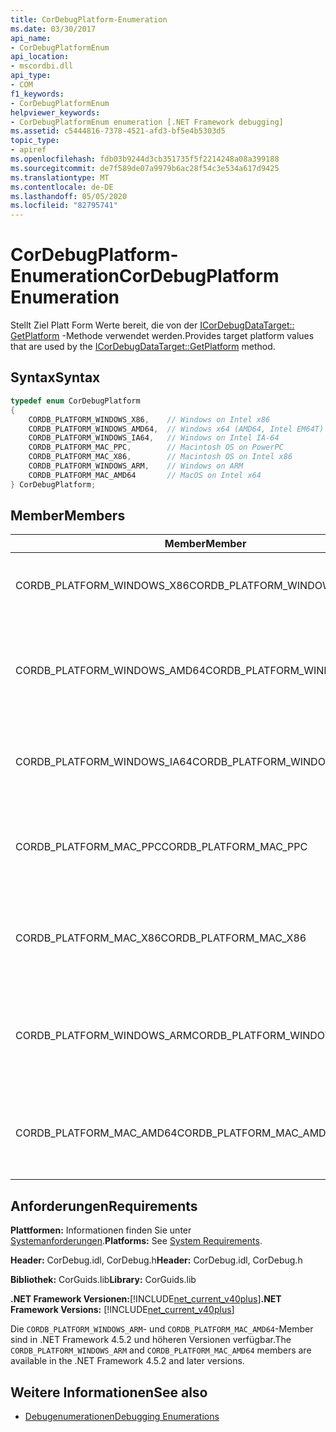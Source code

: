 ```yaml
---
title: CorDebugPlatform-Enumeration
ms.date: 03/30/2017
api_name:
- CorDebugPlatformEnum
api_location:
- mscordbi.dll
api_type:
- COM
f1_keywords:
- CorDebugPlatformEnum
helpviewer_keywords:
- CorDebugPlatformEnum enumeration [.NET Framework debugging]
ms.assetid: c5444816-7378-4521-afd3-bf5e4b5303d5
topic_type:
- apiref
ms.openlocfilehash: fdb03b9244d3cb351735f5f2214248a08a399188
ms.sourcegitcommit: de7f589de07a9979b6ac28f54c3e534a617d9425
ms.translationtype: MT
ms.contentlocale: de-DE
ms.lasthandoff: 05/05/2020
ms.locfileid: "82795741"
---
```

# <a name="cordebugplatform-enumeration"></a><span data-ttu-id="bd870-102">CorDebugPlatform-Enumeration</span><span class="sxs-lookup"><span data-stu-id="bd870-102">CorDebugPlatform Enumeration</span></span>
<span data-ttu-id="bd870-103">Stellt Ziel Platt Form Werte bereit, die von der [ICorDebugDataTarget:: GetPlatform](icordebugdatatarget-getplatform-method.md) -Methode verwendet werden.</span><span class="sxs-lookup"><span data-stu-id="bd870-103">Provides target platform values that are used by the [ICorDebugDataTarget::GetPlatform](icordebugdatatarget-getplatform-method.md) method.</span></span>  
  
## <a name="syntax"></a><span data-ttu-id="bd870-104">Syntax</span><span class="sxs-lookup"><span data-stu-id="bd870-104">Syntax</span></span>  
  
```cpp  
typedef enum CorDebugPlatform  
{  
    CORDB_PLATFORM_WINDOWS_X86,    // Windows on Intel x86  
    CORDB_PLATFORM_WINDOWS_AMD64,  // Windows x64 (AMD64, Intel EM64T)  
    CORDB_PLATFORM_WINDOWS_IA64,   // Windows on Intel IA-64  
    CORDB_PLATFORM_MAC_PPC,        // Macintosh OS on PowerPC  
    CORDB_PLATFORM_MAC_X86,        // Macintosh OS on Intel x86  
    CORDB_PLATFORM_WINDOWS_ARM,    // Windows on ARM  
    CORDB_PLATFORM_MAC_AMD64       // MacOS on Intel x64  
} CorDebugPlatform;  
```  
  
## <a name="members"></a><span data-ttu-id="bd870-105">Member</span><span class="sxs-lookup"><span data-stu-id="bd870-105">Members</span></span>  
  
|<span data-ttu-id="bd870-106">Member</span><span class="sxs-lookup"><span data-stu-id="bd870-106">Member</span></span>|<span data-ttu-id="bd870-107">BESCHREIBUNG</span><span class="sxs-lookup"><span data-stu-id="bd870-107">Description</span></span>|  
|------------|-----------------|  
|<span data-ttu-id="bd870-108">CORDB_PLATFORM_WINDOWS_X86</span><span class="sxs-lookup"><span data-stu-id="bd870-108">CORDB_PLATFORM_WINDOWS_X86</span></span>|<span data-ttu-id="bd870-109">Die Zielplattform ist Windows auf Intel-x86-Hardware.</span><span class="sxs-lookup"><span data-stu-id="bd870-109">The target platform is Windows running on Intel x86 hardware.</span></span>|  
|<span data-ttu-id="bd870-110">CORDB_PLATFORM_WINDOWS_AMD64</span><span class="sxs-lookup"><span data-stu-id="bd870-110">CORDB_PLATFORM_WINDOWS_AMD64</span></span>|<span data-ttu-id="bd870-111">Die Zielplattform ist 64-Bit-Windows auf AMD64-Hardware oder Intel EM64T-Hardware.</span><span class="sxs-lookup"><span data-stu-id="bd870-111">The target platform is 64 bit Windows running on AMD64 or Intel EM64T hardware.</span></span>|  
|<span data-ttu-id="bd870-112">CORDB_PLATFORM_WINDOWS_IA64</span><span class="sxs-lookup"><span data-stu-id="bd870-112">CORDB_PLATFORM_WINDOWS_IA64</span></span>|<span data-ttu-id="bd870-113">Die Zielplattform ist 32-Bit-Windows auf Intel IA-64-Hardware.</span><span class="sxs-lookup"><span data-stu-id="bd870-113">The target platform is 32 bit Windows running on Intel IA-64 hardware.</span></span>|  
|<span data-ttu-id="bd870-114">CORDB_PLATFORM_MAC_PPC</span><span class="sxs-lookup"><span data-stu-id="bd870-114">CORDB_PLATFORM_MAC_PPC</span></span>|<span data-ttu-id="bd870-115">Die Zielplattform ist das Macintosh-Betriebssystem, das auf PowerPC-Hardware ausgeführt wird.</span><span class="sxs-lookup"><span data-stu-id="bd870-115">The target platform is the Macintosh operating system running on PowerPC hardware.</span></span>|  
|<span data-ttu-id="bd870-116">CORDB_PLATFORM_MAC_X86</span><span class="sxs-lookup"><span data-stu-id="bd870-116">CORDB_PLATFORM_MAC_X86</span></span>|<span data-ttu-id="bd870-117">Die Zielplattform ist das Macintosh-Betriebssystem, das auf Intel x86-Hardware ausgeführt wird.</span><span class="sxs-lookup"><span data-stu-id="bd870-117">The target platform is the Macintosh operating system running on Intel x86 hardware.</span></span>|  
|<span data-ttu-id="bd870-118">CORDB_PLATFORM_WINDOWS_ARM</span><span class="sxs-lookup"><span data-stu-id="bd870-118">CORDB_PLATFORM_WINDOWS_ARM</span></span>|<span data-ttu-id="bd870-119">Die Zielplattform ist das Macintosh-Betriebssystem, das auf Windows-Arm-Hardware ausgeführt wird.</span><span class="sxs-lookup"><span data-stu-id="bd870-119">The target platform is the Macintosh operating system running on Windows ARM hardware.</span></span>|  
|<span data-ttu-id="bd870-120">CORDB_PLATFORM_MAC_AMD64</span><span class="sxs-lookup"><span data-stu-id="bd870-120">CORDB_PLATFORM_MAC_AMD64</span></span>|<span data-ttu-id="bd870-121">Die Zielplattform ist das Macintosh-Betriebssystem, das auf AMD64-Hardware ausgeführt wird.</span><span class="sxs-lookup"><span data-stu-id="bd870-121">The target platform is the Macintosh operating system running on AMD64 hardware.</span></span>|  
  
## <a name="requirements"></a><span data-ttu-id="bd870-122">Anforderungen</span><span class="sxs-lookup"><span data-stu-id="bd870-122">Requirements</span></span>  
 <span data-ttu-id="bd870-123">**Plattformen:** Informationen finden Sie unter [Systemanforderungen](../../get-started/system-requirements.md).</span><span class="sxs-lookup"><span data-stu-id="bd870-123">**Platforms:** See [System Requirements](../../get-started/system-requirements.md).</span></span>  
  
 <span data-ttu-id="bd870-124">**Header:** CorDebug.idl, CorDebug.h</span><span class="sxs-lookup"><span data-stu-id="bd870-124">**Header:** CorDebug.idl, CorDebug.h</span></span>  
  
 <span data-ttu-id="bd870-125">**Bibliothek:** CorGuids.lib</span><span class="sxs-lookup"><span data-stu-id="bd870-125">**Library:** CorGuids.lib</span></span>  
  
 <span data-ttu-id="bd870-126">**.NET Framework Versionen:**[!INCLUDE[net_current_v40plus](../../../../includes/net-current-v40plus-md.md)]</span><span class="sxs-lookup"><span data-stu-id="bd870-126">**.NET Framework Versions:** [!INCLUDE[net_current_v40plus](../../../../includes/net-current-v40plus-md.md)]</span></span>  
  
 <span data-ttu-id="bd870-127">Die `CORDB_PLATFORM_WINDOWS_ARM`- und `CORDB_PLATFORM_MAC_AMD64`-Member sind in .NET Framework 4.5.2 und höheren Versionen verfügbar.</span><span class="sxs-lookup"><span data-stu-id="bd870-127">The `CORDB_PLATFORM_WINDOWS_ARM` and `CORDB_PLATFORM_MAC_AMD64` members are available in the .NET Framework 4.5.2 and later versions.</span></span>  
  
## <a name="see-also"></a><span data-ttu-id="bd870-128">Weitere Informationen</span><span class="sxs-lookup"><span data-stu-id="bd870-128">See also</span></span>

- [<span data-ttu-id="bd870-129">Debugenumerationen</span><span class="sxs-lookup"><span data-stu-id="bd870-129">Debugging Enumerations</span></span>](debugging-enumerations.md)
